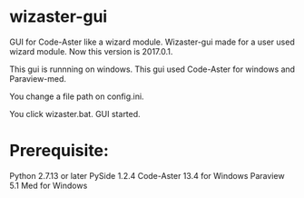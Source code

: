 # wizaster-gui
GUI for Code-Aster like a wizard module.
Wizaster-gui made for a user used wizard module.
Now this version is 2017.0.1.

This gui is runnning on windows.
This gui used Code-Aster for windows and Paraview-med.

You change a file path on config.ini.

You click wizaster.bat. GUI started.


# Prerequisite:
  Python 2.7.13 or later
  PySide 1.2.4
  Code-Aster 13.4 for Windows
  Paraview 5.1 Med for Windows
